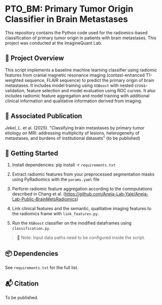 
# PTO_BM: Primary Tumor Origin Classifier in Brain Metastases

This repository contains the Python code used for the radiomics-based classification of primary tumor origin in patients with brain metastases. This project was conducted at the ImagineQuant Lab.

## 🧠 Project Overview

This script implements a baseline machine learning classifier using radiomic features from cranial magnetic resonance imaging (contast-enhanced T1-weighted sequence, FLAIR sequence) to predict the primary origin of brain metastases. It includes model training using `XGBoost` with nested cross-validation, feature selection and model evaluation using ROC curves. It also includes radiomic feature aggregation and model training with additional clinical information and qualitative information derived from imaging.  

## 📄 Associated Publication

_Jekel, L._ et al. (2025). "Classifying brain metastases by primary tumor etiology on MRI: addressing multiplicity of lesions, heterogeneity of metastases, and burdens of institutional datasets" (to be published)

## 🚀 Getting Started


1. Install dependencies:
pip install -r `requirements.txt`

2. Extract radiomic features from your preprocessed segmentation masks using PyRadiomics with the `params.yaml` file

3. Perform radiomic feature aggregation according to the comnputations described in Chang et al. (https://github.com/Aneja-Lab-Yale/Aneja-Lab-Public-BrainMetsRadiomics)

4. Link clinical features and the semantic, qualitative imaging features to the radiomics frame with `link_features.py`.

5. Run the `XGBoost` classifier on the modified dataframes using `classification.py`.

> 📌 Note: Input data paths need to be configured inside the script.

## 📦 Dependencies

See `requirements.txt` for the full list.

## 📬 Citation

To be published. 



